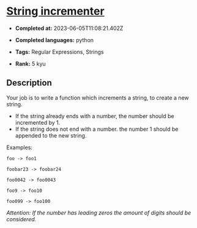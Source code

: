 # [String incrementer](https://www.codewars.com/kata/54a91a4883a7de5d7800009c)

- **Completed at:** 2023-06-05T11:08:21.402Z

- **Completed languages:** python

- **Tags:** Regular Expressions, Strings

- **Rank:** 5 kyu

## Description

Your job is to write a function which increments a string, to create a new string.

- If the string already ends with a number, the number should be incremented by 1.
- If the string does not end with a number. the number 1 should be appended to the new string.

Examples:

`foo -> foo1`

`foobar23 -> foobar24`

`foo0042 -> foo0043`

`foo9 -> foo10`

`foo099 -> foo100`

*Attention: If the number has leading zeros the amount of digits should be considered.*
